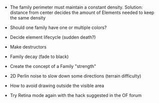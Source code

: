 - The family perimeter must maintain a constant density. Solution: distance from center decides the amount of Elements needed to keep the same density
- Should one family have one or multiple colors?
- Decide element lifecycle (sudden death?)
- Make destructors

- Family decay (fade to black)
- Create the concept of a Family "strength"
- 2D Perlin noise to slow down some directions (terrain difficulty)
- How to avoid drawing outside the visible area
- Try Retina mode again with the hack suggested in the OF forum

